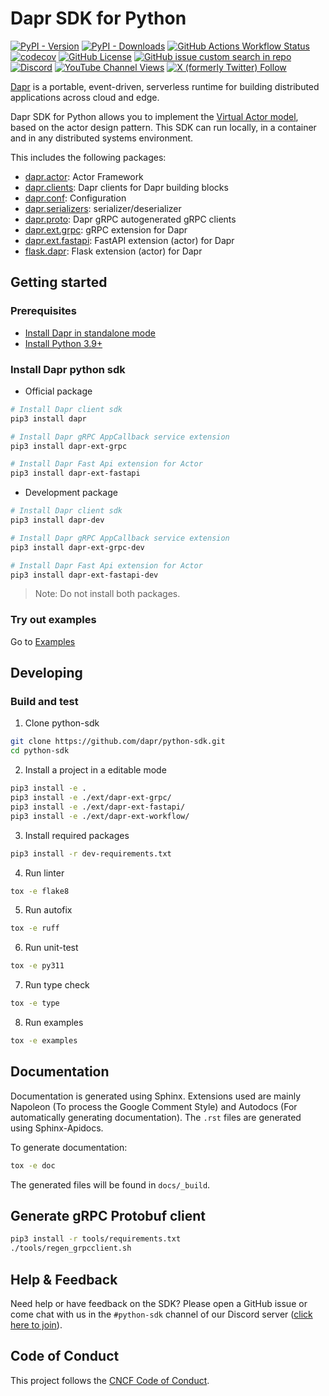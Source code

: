# Dapr SDK for Python

[![PyPI - Version](https://img.shields.io/pypi/v/dapr?style=flat&logo=pypi&logoColor=white&label=Latest%20version)](https://pypi.org/project/dapr/) 
[![PyPI - Downloads](https://img.shields.io/pypi/dm/dapr?style=flat&logo=pypi&logoColor=white&label=Downloads)](https://pypi.org/project/dapr/) 
[![GitHub Actions Workflow Status](https://img.shields.io/github/actions/workflow/status/dapr/python-sdk/.github%2Fworkflows%2Fbuild.yaml?branch=main&label=Build&logo=github)](https://github.com/dapr/python-sdk/actions/workflows/build.yaml) 
[![codecov](https://codecov.io/gh/dapr/python-sdk/branch/main/graph/badge.svg)](https://codecov.io/gh/dapr/python-sdk) 
[![GitHub License](https://img.shields.io/github/license/dapr/python-sdk?style=flat&label=License&logo=github)](https://github.com/dapr/python-sdk/blob/main/LICENSE) 
[![GitHub issue custom search in repo](https://img.shields.io/github/issues-search/dapr/python-sdk?query=type%3Aissue%20is%3Aopen%20label%3A%22good%20first%20issue%22&label=Good%20first%20issues&style=flat&logo=github)](https://github.com/dapr/python-sdk/issues?q=is%3Aissue+is%3Aopen+label%3A%22good+first+issue%22) 
[![Discord](https://img.shields.io/discord/778680217417809931?label=Discord&style=flat&logo=discord)](http://bit.ly/dapr-discord) 
[![YouTube Channel Views](https://img.shields.io/youtube/channel/views/UCtpSQ9BLB_3EXdWAUQYwnRA?style=flat&label=YouTube%20views&logo=youtube)](https://youtube.com/@daprdev) 
[![X (formerly Twitter) Follow](https://img.shields.io/twitter/follow/daprdev?logo=x&style=flat)](https://twitter.com/daprdev)

[Dapr](https://docs.dapr.io/concepts/overview/) is a portable, event-driven, serverless runtime for building distributed applications across cloud and edge.

Dapr SDK for Python allows you to implement the [Virtual Actor model](https://docs.dapr.io/developing-applications/building-blocks/actors/actors-overview/), based on the actor design pattern. This SDK can run locally, in a container and in any distributed systems environment.

This includes the following packages:

* [dapr.actor](./dapr/actor): Actor Framework
* [dapr.clients](./dapr/clients): Dapr clients for Dapr building blocks
* [dapr.conf](./dapr/conf): Configuration
* [dapr.serializers](./dapr/serializers): serializer/deserializer
* [dapr.proto](./dapr/proto): Dapr gRPC autogenerated gRPC clients
* [dapr.ext.grpc](./ext/dapr-ext-grpc): gRPC extension for Dapr
* [dapr.ext.fastapi](./ext/dapr-ext-fastapi): FastAPI extension (actor) for Dapr
* [flask.dapr](./ext/flask_dapr): Flask extension (actor) for Dapr

## Getting started

### Prerequisites

* [Install Dapr in standalone mode](https://github.com/dapr/cli#install-dapr-on-your-local-machine-self-hosted)
* [Install Python 3.9+](https://www.python.org/downloads/)

### Install Dapr python sdk

* Official package

```sh
# Install Dapr client sdk
pip3 install dapr

# Install Dapr gRPC AppCallback service extension
pip3 install dapr-ext-grpc

# Install Dapr Fast Api extension for Actor
pip3 install dapr-ext-fastapi
```

* Development package

```sh
# Install Dapr client sdk
pip3 install dapr-dev

# Install Dapr gRPC AppCallback service extension
pip3 install dapr-ext-grpc-dev

# Install Dapr Fast Api extension for Actor
pip3 install dapr-ext-fastapi-dev
```

> Note: Do not install both packages.

### Try out examples

Go to [Examples](./examples)

## Developing

### Build and test

1. Clone python-sdk

```bash
git clone https://github.com/dapr/python-sdk.git
cd python-sdk
```

2. Install a project in a editable mode

```bash
pip3 install -e .
pip3 install -e ./ext/dapr-ext-grpc/
pip3 install -e ./ext/dapr-ext-fastapi/
pip3 install -e ./ext/dapr-ext-workflow/
```

3. Install required packages

```bash
pip3 install -r dev-requirements.txt
```

4. Run linter

```bash
tox -e flake8
```

5. Run autofix

```bash
tox -e ruff
```

6. Run unit-test

```bash
tox -e py311
```

7. Run type check

```bash
tox -e type
```

8. Run examples

```bash
tox -e examples
```

## Documentation

Documentation is generated using Sphinx. Extensions used are mainly Napoleon (To process the Google Comment Style) and Autodocs (For automatically generating documentation). The `.rst` files are generated using Sphinx-Apidocs.

To generate documentation:

```bash
tox -e doc
```

The generated files will be found in `docs/_build`.

## Generate gRPC Protobuf client

```sh
pip3 install -r tools/requirements.txt
./tools/regen_grpcclient.sh
```

## Help & Feedback

Need help or have feedback on the SDK? Please open a GitHub issue or come chat with us in the `#python-sdk` channel of our Discord server ([click here to join](https://discord.gg/MySdVxrH)).

## Code of Conduct

This project follows the [CNCF Code of Conduct](https://github.com/cncf/foundation/blob/master/code-of-conduct.md).

